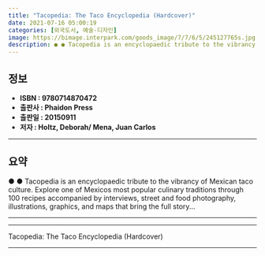 ```yaml
---
title: "Tacopedia: The Taco Encyclopedia (Hardcover)"
date: 2021-07-16 05:00:19
categories: [외국도서, 예술-디자인]
image: https://bimage.interpark.com/goods_image/7/7/6/5/245127765s.jpg
description: ● ● Tacopedia is an encyclopaedic tribute to the vibrancy of Mexican taco culture. Explore one of Mexicos most popular culinary traditions through 100 recipes
---
```


## **정보**

- **ISBN : 9780714870472**
- **출판사 : Phaidon Press**
- **출판일 : 20150911**
- **저자 : Holtz, Deborah/ Mena, Juan Carlos**

------



## **요약**

●  ●  Tacopedia is an encyclopaedic tribute to the vibrancy of Mexican taco culture. Explore one of Mexicos most popular culinary traditions through 100 recipes accompanied by interviews, street and food photography, illustrations, graphics, and maps that bring the full story... 

------



------


Tacopedia: The Taco Encyclopedia (Hardcover) 

------


